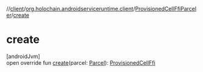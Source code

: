//[client](../../../index.md)/[org.holochain.androidserviceruntime.client](../index.md)/[ProvisionedCellFfiParceler](index.md)/[create](create.md)

# create

[androidJvm]\
open override fun [create](create.md)(parcel: [Parcel](https://developer.android.com/reference/kotlin/android/os/Parcel.html)): [ProvisionedCellFfi](../-provisioned-cell-ffi/index.md)